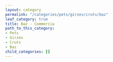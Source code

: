 ```yaml
---
layout: category
permalink: "/categories/pets/girzes/cruts/baz"
leaf_category: true
title: Baz - Commercia
path_to_this_category:
- Pets
- Girzes
- Cruts
- Baz
child_categories: []
---
```

